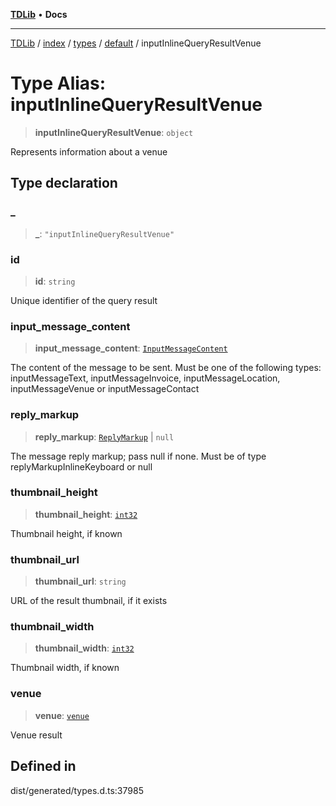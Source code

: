 [**TDLib**](../../../../../../README.md) • **Docs**

***

[TDLib](../../../../../../modules.md) / [index](../../../../../README.md) / [types](../../../README.md) / [default](../README.md) / inputInlineQueryResultVenue

# Type Alias: inputInlineQueryResultVenue

> **inputInlineQueryResultVenue**: `object`

Represents information about a venue

## Type declaration

### \_

> **\_**: `"inputInlineQueryResultVenue"`

### id

> **id**: `string`

Unique identifier of the query result

### input\_message\_content

> **input\_message\_content**: [`InputMessageContent`](InputMessageContent.md)

The content of the message to be sent. Must be one of the following types: inputMessageText, inputMessageInvoice, inputMessageLocation, inputMessageVenue or inputMessageContact

### reply\_markup

> **reply\_markup**: [`ReplyMarkup`](ReplyMarkup.md) \| `null`

The message reply markup; pass null if none. Must be of type replyMarkupInlineKeyboard or null

### thumbnail\_height

> **thumbnail\_height**: [`int32`](int32-1.md)

Thumbnail height, if known

### thumbnail\_url

> **thumbnail\_url**: `string`

URL of the result thumbnail, if it exists

### thumbnail\_width

> **thumbnail\_width**: [`int32`](int32-1.md)

Thumbnail width, if known

### venue

> **venue**: [`venue`](venue-1.md)

Venue result

## Defined in

dist/generated/types.d.ts:37985
